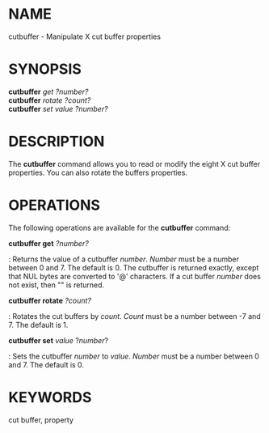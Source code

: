

NAME
====

cutbuffer \- Manipulate X cut buffer properties  

SYNOPSIS
========

__cutbuffer__ *get* *?number?*  
__cutbuffer__ *rotate* *?count?*  
__cutbuffer__ *set* *value* *?number?*  

DESCRIPTION
===========

The __cutbuffer__ command allows you to read or modify the eight X cut
buffer properties\. You can also rotate the buffers properties\.

OPERATIONS
==========

The following operations are available for the __cutbuffer__ command:

__cutbuffer get__ *?number?*

:   Returns the value of a cutbuffer *number*\.  *Number* must be a
    number between 0 and 7\.  The default is 0\.  The cutbuffer is
    returned exactly, except that NUL bytes are converted to \'\@\'
    characters\.  If a cut buffer *number* does not exist, then "" is
    returned\.  

__cutbuffer rotate__ *?count?*

:   Rotates the cut buffers by *count*\. *Count* must be a number between
    \-7 and 7\. The default is 1\.  

__cutbuffer set__ *value* ?*number*?

:   Sets the cutbuffer *number* to *value*\.  *Number* must be a number
    between 0 and 7\.  The default is 0\.  

KEYWORDS
========

cut buffer, property  


